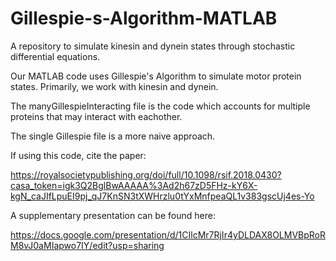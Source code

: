 # Gillespie-s-Algorithm-MATLAB

A repository to simulate kinesin and dynein states through stochastic differential equations.

Our MATLAB code uses Gillespie's Algorithm to simulate motor protein states. Primarily, we work with kinesin and dynein.

The manyGillespieInteracting file is the code which accounts for multiple proteins that may interact with eachother.

The single Gillespie file is a more naive approach.

If using this code, cite the paper: 

https://royalsocietypublishing.org/doi/full/10.1098/rsif.2018.0430?casa_token=igk3Q2BglBwAAAAA%3Ad2h67zD5FHz-kY6X-kgN_caJIfLpuEI9pj_qJ7KnSN3tXWHrzlu0tYxMnfpeaQL1v383gscUj4es-Yo

A supplementary presentation can be found here:

https://docs.google.com/presentation/d/1CIlcMr7RjIr4yDLDAX8OLMVBpRoRM8vJ0aMIapwo7IY/edit?usp=sharing
